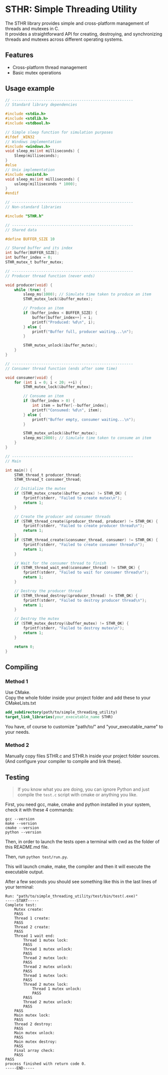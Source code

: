 # STHR: Simple Threading Utility

The STHR library provides simple and cross-platform management of threads and mutexes in C.  
It provides a straightforward API for creating, destroying, and synchronizing threads and mutexes across different operating systems.

## Features

- Cross-platform thread management
- Basic mutex operations

## Usage example

```c
// ------------------------------------------------------
// Standard library dependencies

#include <stdio.h>
#include <stdlib.h>
#include <stdbool.h>

// Simple sleep function for simulation purposes
#ifdef _WIN32
// Windows implementation
#include <windows.h>
void sleep_ms(int milliseconds) {
    Sleep(milliseconds);
}
#else
// Unix implementation
#include <unistd.h>
void sleep_ms(int milliseconds) {
    usleep(milliseconds * 1000);
}
#endif

// ------------------------------------------------------
// Non-standard libraries

#include "STHR.h"

// ------------------------------------------------------
// Shared data

#define BUFFER_SIZE 10

// Shared buffer and its index
int buffer[BUFFER_SIZE];
int buffer_index = 0;
STHR_mutex_t buffer_mutex;

// ------------------------------------------------------
// Producer thread function (never ends)

void producer(void) {
    while (true) {
        sleep_ms(1000); // Simulate time taken to produce an item
        STHR_mutex_lock(&buffer_mutex);

        // Produce an item
        if (buffer_index < BUFFER_SIZE) {
            buffer[buffer_index++] = i;
            printf("Produced: %d\n", i);
        } else {
            printf("Buffer full, producer waiting...\n");
        }

        STHR_mutex_unlock(&buffer_mutex);
    }
}

// ------------------------------------------------------
// Consumer thread function (ends after some time)

void consumer(void) {
    for (int i = 0; i < 20; ++i) {
        STHR_mutex_lock(&buffer_mutex);

        // Consume an item
        if (buffer_index > 0) {
            int item = buffer[--buffer_index];
            printf("Consumed: %d\n", item);
        } else {
            printf("Buffer empty, consumer waiting...\n");
        }

        STHR_mutex_unlock(&buffer_mutex);
        sleep_ms(2000); // Simulate time taken to consume an item
    }
}

// ------------------------------------------------------
// Main

int main() {
    STHR_thread_t producer_thread;
    STHR_thread_t consumer_thread;

    // Initialize the mutex
    if (STHR_mutex_create(&buffer_mutex) != STHR_OK) {
        fprintf(stderr, "Failed to create mutex\n");
        return 1;
    }

    // Create the producer and consumer threads
    if (STHR_thread_create(&producer_thread, producer) != STHR_OK) {
        fprintf(stderr, "Failed to create producer thread\n");
        return 1;
    }
    if (STHR_thread_create(&consumer_thread, consumer) != STHR_OK) {
        fprintf(stderr, "Failed to create consumer thread\n");
        return 1;
    }

    // Wait for the consumer thread to finish
    if (STHR_thread_wait_end(&consumer_thread) != STHR_OK) {
        fprintf(stderr, "Failed to wait for consumer thread\n");
        return 1;
    }

    // Destroy the producer thread
    if (STHR_thread_destroy(&producer_thread) != STHR_OK) {
        fprintf(stderr, "Failed to destroy producer thread\n");
        return 1;
    }

    // Destroy the mutex
    if (STHR_mutex_destroy(&buffer_mutex) != STHR_OK) {
        fprintf(stderr, "Failed to destroy mutex\n");
        return 1;
    }

    return 0;
}
```

## Compiling

### Method 1

Use CMake.  
Copy the whole folder inside your project folder and add these to your CMakeLists.txt

```cmake
add_subdirectory(path/to/simple_threading_utility)
target_link_libraries(your_executable_name STHR)
```

You have, of course to customize "path/to/" and "your_executable_name" to your needs.

### Method 2

Manually copy files STHR.c and STHR.h inside your project folder sources.
(And configure your compiler to compile and link these).

## Testing

> If you know what you are doing, you can ignore Python and just compile the `test.c` script with cmake or anything you like.

First, you need gcc, make, cmake and python installed in your system, check it with these 4 commands:
```
gcc --version
make --version
cmake --version
python --version
```

Then, in order to launch the tests open a terminal with cwd as the folder of this README.md file.  

Then, run `python test/run.py`.

This will launch cmake, make, the compiler and then it will execute the executable output.

After a few seconds you should see something like this in the last lines of your terminal:
```
Run: "path/to/simple_threading_utility/test/bin/test(.exe)"
-----START-----
Complete test:
    Mutex create:
    PASS
    Thread 1 create:
    PASS
    Thread 2 create:
    PASS
    Thread 1 wait end:
        Thread 1 mutex lock:
        PASS
        Thread 1 mutex unlock:
        PASS
        Thread 2 mutex lock:
        PASS
        Thread 2 mutex unlock:
        PASS
        Thread 1 mutex lock:
        PASS
        Thread 2 mutex lock:
            Thread 1 mutex unlock:
            PASS
        PASS
        Thread 2 mutex unlock:
        PASS
    PASS
    Main mutex lock:
    PASS
    Thread 2 destroy:
    PASS
    Main mutex unlock:
    PASS
    Main mutex destroy:
    PASS
    Final array check:
    PASS
PASS
process finished with return code 0.
-----END-----
```

